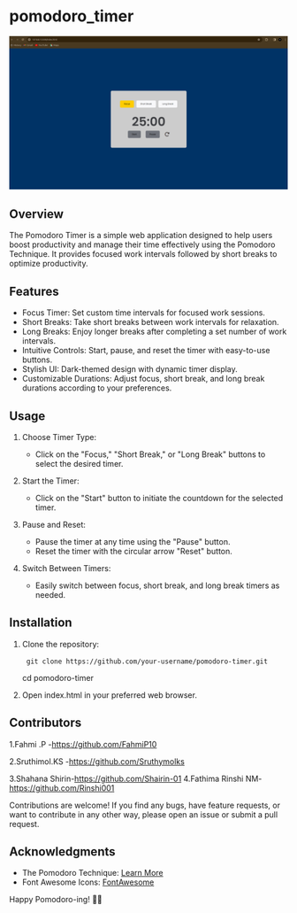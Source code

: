 # pomodoro_timer

![Focus](</images/Screenshot from 2024-03-03 10-05-32.png>)

## Overview

The Pomodoro Timer is a simple web application designed to help users boost productivity and manage their time effectively using the Pomodoro Technique. It provides focused work intervals followed by short breaks to optimize productivity.

## Features

- Focus Timer: Set custom time intervals for focused work sessions.
- Short Breaks: Take short breaks between work intervals for relaxation.
- Long Breaks: Enjoy longer breaks after completing a set number of work intervals.
- Intuitive Controls: Start, pause, and reset the timer with easy-to-use buttons.
- Stylish UI: Dark-themed design with dynamic timer display.
- Customizable Durations: Adjust focus, short break, and long break durations according to your preferences.

## Usage

1. Choose Timer Type:
   - Click on the "Focus," "Short Break," or "Long Break" buttons to select the desired timer.

2. Start the Timer:
   - Click on the "Start" button to initiate the countdown for the selected timer.

3. Pause and Reset:
   - Pause the timer at any time using the "Pause" button.
   - Reset the timer with the circular arrow "Reset" button.

4. Switch Between Timers:
   - Easily switch between focus, short break, and long break timers as needed.

## Installation

1. Clone the repository:

        git clone https://github.com/your-username/pomodoro-timer.git
    cd pomodoro-timer
    

2. Open index.html in your preferred web browser.

## Contributors
1.Fahmi .P -https://github.com/FahmiP10

2.Sruthimol.KS -https://github.com/Sruthymolks

3.Shahana Shirin-https://github.com/Shairin-01
4.Fathima Rinshi NM-https://github.com/Rinshi001

Contributions are welcome! If you find any bugs, have feature requests, or want to contribute in any other way, please open an issue or submit a pull request.


## Acknowledgments

- The Pomodoro Technique: [Learn More](https://en.wikipedia.org/wiki/Pomodoro_Technique)
- Font Awesome Icons: [FontAwesome](https://fontawesome.com/)

Happy Pomodoro-ing! 🍅✨

